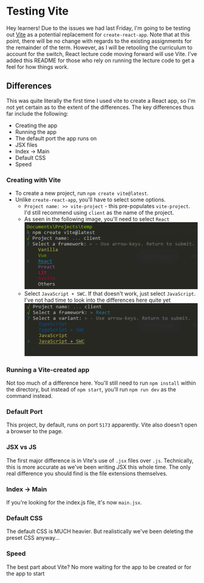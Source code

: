# Testing Vite
Hey learners! Due to the issues we had last Friday, I'm going to be testing out [Vite](https://vitejs.dev/) as a potential replacement for `create-react-app`. Note that at this point, there will be no change with regards to the existing assignments for the remainder of the term. However, as I will be retooling the curriculum to account for the switch, React lecture code moving forward will use Vite. I've added this README for those who rely on running the lecture code to get a feel for how things work.

## Differences
This was quite literally the first time I used vite to create a React app, so I'm not yet certain as to the extent of the differences. The key differences thus far include the following:
- Creating the app
- Running the app
- The default port the app runs on
- JSX files
- Index -> Main
- Default CSS
- Speed

### Creating with Vite
- To create a new project, run `npm create vite@latest`.
- Unlike `create-react-app`, you'll have to select some options.
  - `Project name: >> vite-project` - this pre-populates `vite-project`. I'd still recommend using `client` as the name of the project.
  - As seen in the following image, you'll need to select `React` <br/>
    ![picture 1](images/522a29c526cd1c38f4e1f53d3a0a3941a3a63bacc6e6e4ec035e024cc989f8b4.png)  
  - Select `JavaScript + SWC`. If that doesn't work, just select `JavaScript`. I've not had time to look into the differences here quite yet <br/>
    ![picture 2](images/5e6d66e95bbcf3f097ded63766050808eef7997d2a25d3951ce4ad1694fc94e7.png)  


### Running a Vite-created app
Not too much of a difference here. You'll still need to run `npm install` within the directory, but instead of `npm start`, you'll run `npm run dev` as the command instead.

### Default Port
This project, by default, runs on port `5173` apparently. Vite also doesn't open a browser to the page.

### JSX vs JS
The first major difference is in Vite's use of `.jsx` files over `.js`. Technically, this is more accurate as we've been writing JSX this whole time. The only real difference you should find is the file extensions themselves.

### Index -> Main
If you're looking for the index.js file, it's now `main.jsx`.

### Default CSS
The default CSS is MUCH heavier. But realistically we've been deleting the preset CSS anyway...

### Speed
The best part about Vite? No more waiting for the app to be created or for the app to start